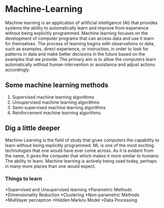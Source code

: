 # Machine-Learning
Machine learning is an application of artificial intelligence (AI) that provides systems the ability to automatically learn and improve from experience without being explicitly programmed. Machine learning focuses on the development of computer programs that can access data and use it learn for themselves.
The process of learning begins with observations or data, such as examples, direct experience, or instruction, in order to look for patterns in data and make better decisions in the future based on the examples that we provide.
The primary aim is to allow the computers learn automatically without human intervention or assistance and adjust actions accordingly.
## Some machine learning methods
1. Supervised machine learning algorithms
2. Unsupervised machine learning algorithms
3. Semi-supervised machine learning algorithms
4. Reinforcement machine learning algorithms
## Dig a little deeper
Machine Learning is the field of study that gives computers the capability to learn without being explicitly programmed. ML is one of the most exciting technologies that one would have ever come across. As it is evident from the name, it gives the computer that which makes it more similar to humans: The ability to learn. Machine learning is actively being used today, perhaps in many more places than one would expect.

### Things to learn
*Supervised and Unsupervised learning
*Parametric Methods
*Dimensionality Reduction
*Clustering
*Non-parametric Methods
*Multilayer perceptron
*Hidden Markov Model
*Data Processing
